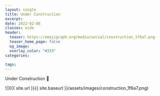 ```yaml
---
layout: single
title: Under Construction
excerpt: 
date: 2022-02-06
classes: wide
header:
  teaser: https://emojigraph.org/media/social/construction_1f6a7.png
  teaser_home_page: false
  og_image: 
  overlay_color: "#333"
categories:
 
tags:  
---
```


Under Construction :construction:


![]({{ site.url }}{{ site.baseurl }}/assets/images/construction_1f6a7.png)

